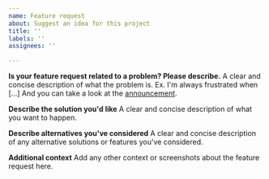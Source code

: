 ```yaml
---
name: Feature request
about: Suggest an idea for this project
title: ''
labels: ''
assignees: ''

---
```


<!-- Please state your issue using the following template and, most importantly, in English. -->

**Is your feature request related to a problem? Please describe.**
A clear and concise description of what the problem is. Ex. I'm always frustrated when [...]
And you can take a look at the [announcement](https://github.com/milvus-io/bootcamp/issues/587).

**Describe the solution you'd like**
A clear and concise description of what you want to happen.

**Describe alternatives you've considered**
A clear and concise description of any alternative solutions or features you've considered.

**Additional context**
Add any other context or screenshots about the feature request here.
